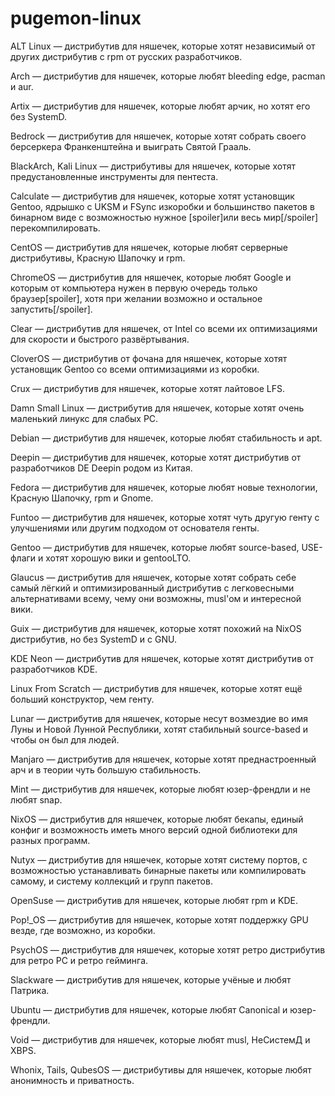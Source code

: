 # pugemon-linux

ALT Linux — дистрибутив для няшечек, которые хотят независимый от других дистрибутив с rpm от русских разработчиков.

Arch — дистрибутив для няшечек, которые любят bleeding edge, pacman и aur.

Artix — дистрибутив для няшечек, которые любят арчик, но хотят его без SystemD.

Bedrock — дистрибутив для няшечек, которые хотят собрать своего берсеркера Франкенштейна и выиграть Святой Грааль.

BlackArch, Kali Linux — дистрибутивы для няшечек, которые хотят предустановленные инструменты для пентеста.

Calculate — дистрибутив для няшечек, которые хотят установщик Gentoo, ядрышко с UKSM и FSync изкоробки и большинство пакетов в бинарном виде с возможностью нужное [spoiler]или весь мир[/spoiler] перекомпилировать.

CentOS — дистрибутив для няшечек, которые любят серверные дистрибутивы, Красную Шапочку и rpm.

ChromeOS — дистрибутив для няшечек, которые любят Google и которым от компьютера нужен в первую очередь только браузер[spoiler], хотя при желании возможно и остальное запустить[/spoiler].

Clear — дистрибутив для няшечек, от Intel со всеми их оптимизациями для скорости и быстрого развёртывания.

CloverOS — дистрибутив от фочана для няшечек, которые хотят установщик Gentoo со всеми оптимизациями из коробки.

Crux — дистрибутив для няшечек, которые хотят лайтовое LFS.

Damn Small Linux — дистрибутив для няшечек, которые хотят очень маленький линукс для слабых PC.

Debian — дистрибутив для няшечек, которые любят стабильность и apt.

Deepin — дистрибутив для няшечек, которые хотят дистрибутив от разработчиков DE Deepin родом из Китая.

Fedora — дистрибутив для няшечек, которые любят новые технологии, Красную Шапочку, rpm и Gnome.

Funtoo — дистрибутив для няшечек, которые хотят чуть другую генту с улучшениями или другим подходом от основателя генты.

Gentoo — дистрибутив для няшечек, которые любят source-based, USE-флаги и хотят хорошую вики и gentooLTO.

Glaucus — дистрибутив для няшечек, которые хотят собрать себе самый лёгкий и оптимизированный дистрибутив с легковесными альтернативами всему, чему они возможны, musl'ом и интересной вики.

Guix — дистрибутив для няшечек, которые хотят похожий на NixOS дистрибутив, но без SystemD и с GNU.

KDE Neon — дистрибутив для няшечек, которые хотят дистрибутив от разработчиков KDE.

Linux From Scratch — дистрибутив для няшечек, которые хотят ещё больший конструктор, чем генту.

Lunar — дистрибутив для няшечек, которые несут возмездие во имя Луны и Новой Лунной Республики, хотят стабильный source-based и чтобы он был для людей.

Manjaro — дистрибутив для няшечек, которые хотят преднастроенный арч и в теории чуть большую стабильность.

Mint — дистрибутив для няшечек, которые любят юзер-френдли и не любят snap.

NixOS — дистрибутив для няшечек, которые любят бекапы, единый конфиг и возможность иметь много версий одной библиотеки для разных программ.

Nutyx — дистрибутив для няшечек, которые хотят систему портов, с возможностью устанавливать бинарные пакеты или компилировать самому, и систему коллекций и групп пакетов.

OpenSuse — дистрибутив для няшечек, которые любят rpm и KDE.

Pop!_OS — дистрибутив для няшечек, которые хотят поддержку GPU везде, где возможно, из коробки.

PsychOS — дистрибутив для няшечек, которые хотят ретро дистрибутив для ретро PC и ретро гейминга.

Slackware — дистрибутив для няшечек, которые учёные и любят Патрика.

Ubuntu — дистрибутив для няшечек, которые любят Canonical и юзер-френдли.

Void — дистрибутив для няшечек, которые любят musl, НеСистемД и XBPS.

Whonix, Tails, QubesOS — дистрибутивы для няшечек, которые любят анонимность и приватность.
